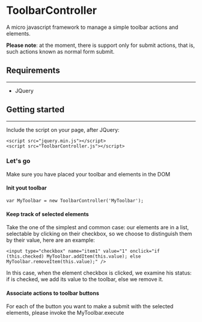 # ToolbarController
A micro javascript framework to manage a simple toolbar actions and elements.

**Please note**: at the moment, there is support only for submit actions, that is, such actions known as normal form submit.

## Requirements
---------
- JQuery

## Getting started
---------

Include the script on your page, after JQuery:
```
<script src="jquery.min.js"></script>
<script src="ToolbarController.js"></script>
```

### Let's go

Make sure you have placed your toolbar and elements in the DOM

#### Init yout toolbar
```
var MyToolbar = new ToolbarController('MyToolbar');
```

#### Keep track of selected elements

Take the one of the simplest and common case: our elements are in a list, selectable by clicking on their checkbox, so we choose to distinguish them by their value, here are an example:
```
<input type="checkbox" name="item1" value="1" onclick="if (this.checked) MyToolbar.addItem(this.value); else MyToolbar.removeItem(this.value);" />
```
In this case, when the element checkbox is clicked, we examine his status: if is checked, we add its value to the toolbar, else we remove it.

#### Associate **actions** to toolbar buttons

For each of the button you want to make a submit with the selected elements, please invoke the MyToolbar.execute